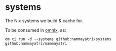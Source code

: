 # systems

The Nix systems we build & cache for.

To be consumed in [omnix](https://omnix.page/om/ci.html), as:

```
om ci run -d --systems github:nammayatri/systems github:nammayatri/nammayatri
```
